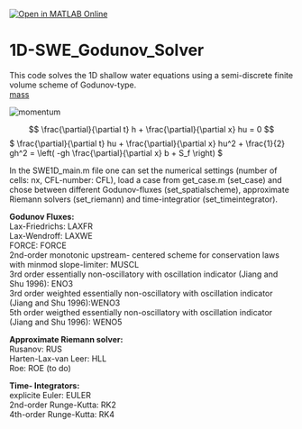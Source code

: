 [![Open in MATLAB Online](https://www.mathworks.com/images/responsive/global/open-in-matlab-online.svg)](https://matlab.mathworks.com/open/github/v1?repo=HSchmieder/1D-SWE_Godunov_Solver&file=https://github.com/HSchmieder/1D-SWE_Godunov_Solver/SWE1D_main.m)

# 1D-SWE_Godunov_Solver

This code solves the 1D shallow water equations using a semi-discrete finite volume scheme of Godunov-type.  
[mass](https://latex.codecogs.com/svg.image?%5Cfrac%7B%5Cpartial%20h%7D%7B%5Cpartial%20t%7D%20&plus;%20%5Cfrac%7B%5Cpartial%20(hu)%7D%7B%5Cpartial%20x%7D%20%3D%200)

![momentum](https://latex.codecogs.com/svg.image?%5Cfrac%7B%5Cpartial%20(hu)%7D%7B%5Cpartial%20t%7D%20&plus;%20%5Cfrac%7B%5Cpartial%7Bhu%5E2%7D%7D%7B%5Cpartial%20x%7D%20&plus;%20%5Cfrac%7B1%7D%7B2%7Dgh%5E2%20%3D%20%5Cleft(-gh%20%5Cfrac%7B%5Cpartial%20b%7D%7B%5Cpartial%20x%7D%20&plus;%20S_f%5Cright))

$$
\frac{\partial}{\partial t} h + \frac{\partial}{\partial x} hu = 0
$$
$ \frac{\partial}{\partial t} hu + \frac{\partial}{\partial x} hu^2 + \frac{1}{2} gh^2 = \left( -gh \frac{\partial}{\partial x} b + S_f \right) $

In the SWE1D_main.m file one can set the numerical settings (number of cells: nx, CFL-number: CFL), load a case from get_case.m (set_case) and chose between different Godunov-fluxes (set_spatialscheme), approximate Riemann solvers (set_riemann) and time-integratior (set_timeintegrator).

__Godunov Fluxes:__  
Lax-Friedrichs: LAXFR  
Lax-Wendroff: LAXWE  
FORCE: FORCE  
2nd-order monotonic upstream- centered scheme for conservation laws with minmod slope-limiter: MUSCL  
3rd order essentially non-oscillatory with oscillation indicator (Jiang and Shu 1996): ENO3  
3rd order weighted essentially non-oscillatory with oscillation indicator (Jiang and Shu 1996):WENO3  
5th order weigthed essentially non-oscillatory with oscillation indicator (Jiang and Shu 1996): WENO5  
  
__Approximate Riemann solver:__  
Rusanov: RUS  
Harten-Lax-van Leer: HLL  
Roe: ROE (to do)  

__Time- Integrators:__  
explicite Euler: EULER  
2nd-order Runge-Kutta: RK2  
4th-order Runge-Kutta: RK4
